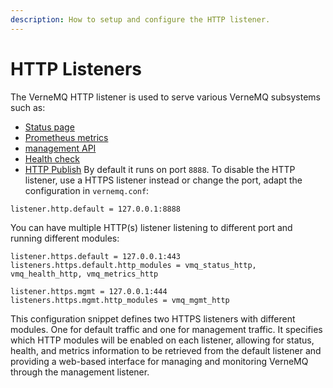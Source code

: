 ```yaml
---
description: How to setup and configure the HTTP listener.
---
```


# HTTP Listeners

The VerneMQ HTTP listener is used to serve various VerneMQ subsystems such as:

* [Status page](../monitoring/status.md)
* [Prometheus metrics](../monitoring/prometheus.md)
* [management API](../live-administration/http-administration.md)
* [Health check](../monitoring/health-check.md)
* [HTTP Publish](http_pub.md)
By default it runs on port `8888`. To disable the HTTP listener, use a HTTPS listener instead or change the port, adapt the configuration in `vernemq.conf`:

```text
listener.http.default = 127.0.0.1:8888
```

You can have multiple HTTP(s) listener listening to different port and running different modules:
```text
listener.https.default = 127.0.0.1:443
listeners.https.default.http_modules = vmq_status_http, vmq_health_http, vmq_metrics_http

listener.https.mgmt = 127.0.0.1:444
listeners.https.mgmt.http_modules = vmq_mgmt_http
```

This configuration snippet defines two HTTPS listeners with different modules. One for default traffic and one for management traffic. It specifies which HTTP modules will be enabled on each listener, allowing for status, health, and metrics information to be retrieved from the default listener and providing a web-based interface for managing and monitoring VerneMQ through the management listener.
